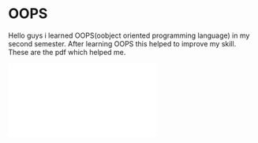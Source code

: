 # OOPS
Hello guys i learned OOPS(oobject oriented programming language) in my second semester. After learning OOPS this helped to improve my skill. These are the pdf which helped me. 

![Basics of C++ Program](chapter2_oops.pdf)
